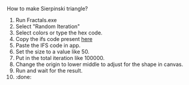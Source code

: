 How to make Sierpinski triangle?
1. Run Fractals.exe
2. Select "Random Iteration"
3. Select colors or type the hex code.
4. Copy the ifs code present [here]()
5. Paste the IFS code in app.
6. Set the size to a value like 50.
7. Put in the total iteration like 100000.
8. Change the origin to lower middle to adjust for the shape in canvas.
9. Run and wait for the result.
10. :done:
